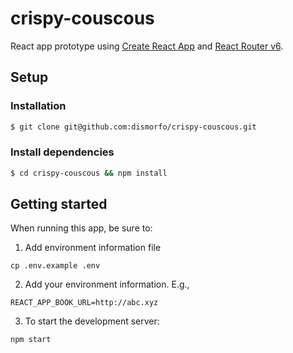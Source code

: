 # crispy-couscous

React app prototype using [Create React App](https://reactjs.org/docs/create-a-new-react-app.html#create-react-app) and [React Router v6](https://reactrouter.com/). 

## Setup

### Installation 

```bash
$ git clone git@github.com:dismorfo/crispy-couscous.git
```

### Install dependencies 

```bash
$ cd crispy-couscous && npm install
```

## Getting started 

When running this app, be sure to:

1. Add environment information file 
   
```
cp .env.example .env
```

2. Add your environment information. E.g., 

```
REACT_APP_BOOK_URL=http://abc.xyz
```

3. To start the development server:

```
npm start
```
